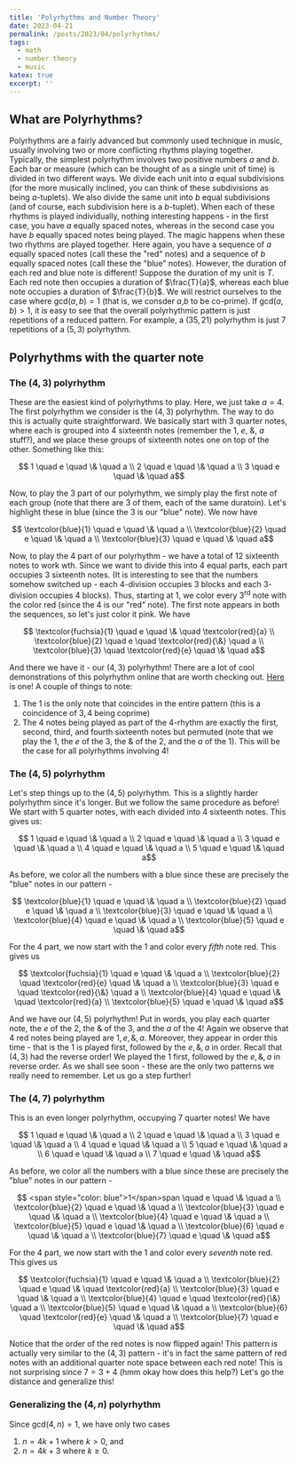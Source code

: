 ```yaml
---
title: 'Polyrhythms and Number Theory'
date: 2023-04-21
permalink: /posts/2023/04/polyrhythms/
tags:
  - math
  - number theory
  - music
katex: true
excerpt: ''
---
```


## What are Polyrhythms?

Polyrhythms are a fairly advanced but commonly used technique in music, usually involving two or more conflicting rhythms playing together. Typically, the simplest polyrhythm involves two positive numbers $a$ and $b$. Each bar or measure (which can be thought of as a single unit of time) is divided in two different ways. We divide each unit into $a$ equal subdivisions (for the more musically inclined, you can think of these subdivisions as being $a$-tuplets). We also divide the same unit into $b$ equal subdivisions (and of course, each subdivision here is a $b$-tuplet). When each of these rhythms is played individually, nothing interesting happens - in the first case, you have $a$ equally spaced notes, whereas in the second case you have $b$ equally spaced notes being played. The magic happens when these two rhythms are played together. Here again, you have a sequence of $a$ equally spaced notes (call these the "red" notes) and a sequence of $b$ equally spaced notes (call these the "blue" notes). However, the duration of each red and blue note is different! Suppose the duration of my unit is $T$. Each red note then occupies a duration of $\frac{T}{a}$, whereas each blue note occupies a duration of $\frac{T}{b}$. We will restrict ourselves to the case where $\text{gcd}(a,b) = 1$ (that is, we consder $a$,$b$ to be co-prime). If $\text{gcd}(a,b) > 1$, it is easy to see that the overall polyrhythmic pattern is just repetitions of a reduced pattern. For example, a $(35,21)$ polyrhythm is just $7$ repetitions of a $(5,3)$ polyrhythm. 

## Polyrhythms with the quarter note
### The $(4,3)$ polyrhythm
These are the easiest kind of polyrhythms to play. Here, we just take $a = 4$. The first polyrhythm we consider is the $(4,3)$ polyrhythm. The way to do this is actually quite straightforward. We basically start with $3$ quarter notes, where each is grouped into $4$ sixteenth notes (remember the $1$, $e$, $\&$, $a$ stuff?), and we place these groups of sixteenth notes one on top of the other. Something like this:

$$ 1 \quad e \quad \& \quad a \\
2 \quad e \quad \& \quad a \\
3 \quad e \quad \& \quad a$$

Now, to play the $3$ part of our polyrhythm, we simply play the first note of each group (note that there are $3$ of them, each of the same duratoin). Let's highlight these in blue (since the $3$ is our "blue" note). We now have 

$$ \textcolor{blue}{1} \quad e \quad \& \quad a \\
\textcolor{blue}{2} \quad e \quad \& \quad a \\
\textcolor{blue}{3} \quad e \quad \& \quad a$$

Now, to play the $4$ part of our polyrhythm - we have a total of $12$ sixteenth notes to work wth. Since we want to divide this into $4$ equal parts, each part occupies $3$ sixteenth notes. (It is interesting to see that the numbers somehow switched up - each $4$-division occupies $3$ blocks and each $3$-division occupies $4$ blocks). Thus, starting at $1$, we color every $3^{\text{rd}}$ note with the color red (since the $4$ is our "red" note). The first note appears in both the sequences, so let's just color it pink. We have

$$ \textcolor{fuchsia}{1} \quad e \quad \& \quad \textcolor{red}{a} \\
\textcolor{blue}{2} \quad e \quad \textcolor{red}{\&} \quad a \\
\textcolor{blue}{3} \quad \textcolor{red}{e} \quad \& \quad a$$

And there we have it - our $(4,3)$ polyrhythm! There are a lot of cool demonstrations of this polyrhythm online that are worth checking out. [Here](https://www.youtube.com/shorts/DuG0oAEF2hE) is one! A couple of things to note:
1. The $1$ is the only note that coincides in the entire pattern (this is a coincidence of $3,4$ being coprime)
2. The $4$ notes being played as part of the $4$-rhythm are exactly the first, second, third, and fourth sixteenth notes but permuted (note that we play the $1$, the $e$ of the $3$, the $\&$ of the $2$, and the $a$ of the $1$). This will be the case for all polyrhythms involving $4$! 

### The $(4,5)$ polyrhythm

Let's step things up to the $(4,5)$ polyrhythm. This is a slightly harder polyrhythm since it's longer. But we follow the same procedure as before! We start with $5$ quarter notes, with each divided into $4$ sixteenth notes. This gives us:

$$ 1 \quad e \quad \& \quad a \\
2 \quad e \quad \& \quad a \\
3 \quad e \quad \& \quad a \\
4 \quad e \quad \& \quad a \\
5 \quad e \quad \& \quad a$$

As before, we color all the numbers with a blue since these are precisely the "blue" notes in our pattern - 

$$ \textcolor{blue}{1} \quad e \quad \& \quad a \\
\textcolor{blue}{2} \quad e \quad \& \quad a \\
\textcolor{blue}{3} \quad e \quad \& \quad a \\
\textcolor{blue}{4} \quad e \quad \& \quad a \\
\textcolor{blue}{5} \quad e \quad \& \quad a$$

For the $4$ part, we now start with the $1$ and color every *fifth* note red. This gives us

$$ \textcolor{fuchsia}{1} \quad e \quad \& \quad a \\
\textcolor{blue}{2} \quad \textcolor{red}{e} \quad \& \quad a \\
\textcolor{blue}{3} \quad e \quad \textcolor{red}{\&} \quad a \\
\textcolor{blue}{4} \quad e \quad \& \quad \textcolor{red}{a} \\
\textcolor{blue}{5} \quad e \quad \& \quad a$$

And we have our $(4,5)$ polyrhythm! Put in words, you play each quarter note, the $e$ of the $2$, the $\&$ of the $3$, and the $a$ of the $4$! Again we observe that $4$ red notes being played are $1,e,\&,a$. Moreover, they appear in order this time - that is the $1$ is played first, followed by the $e,\&,a$ in order. Recall that $(4,3)$ had the reverse order! We played the $1$ first, followed by the $e,\&,a$ in reverse order. As we shall see soon - these are the only two patterns we really need to remember. Let us go a step further!

### The $(4,7)$ polyrhythm

This is an even longer polyrhythm, occupying $7$ quarter notes! We have

$$ 1 \quad e \quad \& \quad a \\
2 \quad e \quad \& \quad a \\
3 \quad e \quad \& \quad a \\
4 \quad e \quad \& \quad a \\
5 \quad e \quad \& \quad a \\
6 \quad e \quad \& \quad a \\
7 \quad e \quad \& \quad a$$

As before, we color all the numbers with a blue since these are precisely the "blue" notes in our pattern - 

$$ <span style="color: blue">1</span>span \quad e \quad \& \quad a \\
\textcolor{blue}{2} \quad e \quad \& \quad a \\
\textcolor{blue}{3} \quad e \quad \& \quad a \\
\textcolor{blue}{4} \quad e \quad \& \quad a \\
\textcolor{blue}{5} \quad e \quad \& \quad a \\
\textcolor{blue}{6} \quad e \quad \& \quad a \\
\textcolor{blue}{7} \quad e \quad \& \quad a$$

For the $4$ part, we now start with the $1$ and color every *seventh* note red. This gives us

$$ \textcolor{fuchsia}{1} \quad e \quad \& \quad a \\
\textcolor{blue}{2} \quad e \quad \& \quad \textcolor{red}{a} \\
\textcolor{blue}{3} \quad e \quad \& \quad a \\
\textcolor{blue}{4} \quad e \quad \textcolor{red}{\&} \quad a \\
\textcolor{blue}{5} \quad e \quad \& \quad a \\
\textcolor{blue}{6} \quad \textcolor{red}{e} \quad \& \quad a \\
\textcolor{blue}{7} \quad e \quad \& \quad a$$

Notice that the order of the red notes is now flipped again! This pattern is actually very similar to the $(4,3)$ pattern - it's in fact the same pattern of red notes with an additional quarter note space between each red note! This is not surprising since $7 = 3 + 4$ (hmm okay how does this help?) Let's go the distance and generalize this!

### Generalizing the $(4,n)$ polyrhythm

Since $\text{gcd}(4,n) = 1$, we have only two cases
1. $n = 4k + 1$ where $k > 0$, and
2. $n = 4k+3$ where $k \geq 0$. 
